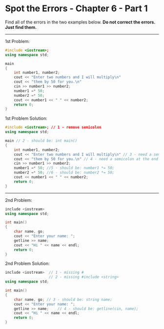 # Spot the Errors - Chapter 6 - Part 1

Find all of the errors in the two examples below.
**Do not correct the errors. Just find them.**

---

1st Problem:
```c++
#include <iostream>;
using namespace std;

main
{
	int number1, number2;
	cout << "Enter two numbers and I will multiply\n"
	cout << "them by 50 for you.\n"
	cin >> number1 >> number2;
	number1 =* 50;
	number2 =* 50;
	cout << number1 << " " << number2;
	return 0;
}
```

1st Problem Solution:
```c++
#include <iostream>; // 1 - remove semicolon
using namespace std;

main // 2 - should be: int main()
{
	int number1, number2;
	cout << "Enter two numbers and I will multiply\n" // 3 - need a semicolon at the end
	cout << "them by 50 for you.\n"	// 4 - need a semicolon at the end
	cin >> number1 >> number2;
	number1 =* 50; //5 - should be: number1 *= 50;
	number2 =* 50; //6 - should be: number2 *= 50;
	cout << number1 << " " << number2;
	return 0;
}
```

---

2nd Problem:
```c++
include <iostream>
using namespace std;

int main()
{
	char name, go;
	cout << "Enter your name: ";
	getline >> name;
	cout << "Hi " << name << endl;
	return 0;
}
```

2nd Problem Solution:
```c++
include <iostream> 	// 1 - missing #
					// 2 - missing #include <string>
using namespace std;

int main()
{
	char name, go; // 3 - should be: string name;
	cout << "Enter your name: ";
	getline >> name;	// 4 - should be: getline(cin, name);
	cout << "Hi " << name << endl;
	return 0;
}
```
